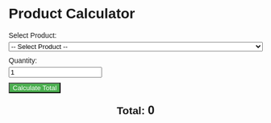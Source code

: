 <!DOCTYPE html>
<html>
<head>
  <title>Product Calculator</title>
  <style>
    body {
      font-family: Arial, sans-serif;
      margin: 20px;
    }

    h1 {
      text-align: center;
    }

    div {
      margin-bottom: 10px;
    }

    label {
      display: block;
      margin-bottom: 5px;
    }

    select,
    input[type="number"],
    button {
      padding: 5px;
      font-size: 16px;
    }

    select {
      width: 100%;
    }

    button {
      background-color: #4CAF50;
      color: white;
      cursor: pointer;
    }

    button:hover {
      background-color: #45a049;
    }

    h2 {
      margin-top: 20px;
      text-align: center;
    }

    #total {
      font-size: 24px;
      font-weight: bold;
    }
  </style>
</head>
<body>
  <h1>Product Calculator</h1>

  <div>
    <label for="product">Select Product:</label>
    <select id="product">
      <option value="">-- Select Product --</option>
    </select>
  </div>

  <div>
    <label for="quantity">Quantity:</label>
    <input type="number" id="quantity" min="1" value="1">
  </div>

  <div>
    <button onclick="calculateTotal()">Calculate Total</button>
  </div>

  <div>
    <h2>Total: <span id="total">0</span></h2>
  </div>

  <script>
    var productsData = [
      { code: "P1", name: "Product 1", price: 10.99 },
      { code: "P2", name: "Product 2", price: 19.99 },
      { code: "P3", name: "Product 3", price: 7.99 },
      { code: "P4", name: "Pelon Peloneta", price: 5.99 },
      { code: "P5", name: "Pelon Mini", price: 4.49 },
      { code: "P6", name: "Bubbaloo", price: 2.29 },
      { code: "P7", name: "Winis", price: 3.99 },
      { code: "P8", name: "Diablitos", price: 6.49 },
      { code: "P9", name: "Banderillas", price: 7.99 },
      { code: "P10", name: "Lucas", price: 3.49 },
      { code: "P11", name: "Vero Mix", price: 4.99 },
      { code: "P12", name: "Maruchans", price: 1.99 },
      { code: "P13", name: "frosh dulce", price: 2.99 },
      { code: "P14", name: "Rockaleta Bola", price: 2.79 },
      { code: "P15", name: "Gudupop", price: 3.49 },
      { code: "P16", name: "Rockaleta paleta jr", price: 1.99 },
      { code: "P17", name: "Bombiux mini", price: 1.49 },
      { code: "P18", name: "Gudu Cubo", price: 2.99 },
      { code: "P19", name: "Tix Tix paleta", price: 1.79 },
      { code: "P20", name: "Arizona", price: 2.49 }
      // Add more products to the array as needed
    ];

    function init() {
      fetchProducts();
    }

    function fetchProducts() {
      var productDropdown = document.getElementById('product');

      productsData.forEach(function(product) {
        var option = document.createElement('option');
        option.value = product.code;
        option.textContent = product.name + ' - $' + product.price.toFixed(2);
        productDropdown.appendChild(option);
      });
    }

    function calculateTotal() {
      var product = document.getElementById("product").value;
      var quantity = document.getElementById("quantity").value;

      var price = getProductPrice(product);

      var total = price * quantity;
      document.getElementById("total").textContent = total.toFixed(2);
    }

    function getProductPrice(productCode) {
      var product = productsData.find(function(item) {
        return item.code === productCode;
      });

      if (product) {
        return product.price;
      }

      return 0;
    }
  </script>
</body>
</html>
